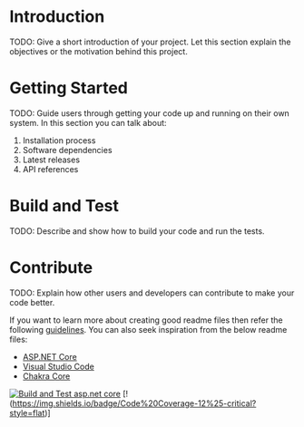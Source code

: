 # Introduction 
TODO: Give a short introduction of your project. Let this section explain the objectives or the motivation behind this project. 

# Getting Started
TODO: Guide users through getting your code up and running on their own system. In this section you can talk about:
1.	Installation process
2.	Software dependencies
3.	Latest releases
4.	API references

# Build and Test
TODO: Describe and show how to build your code and run the tests. 

# Contribute
TODO: Explain how other users and developers can contribute to make your code better. 

If you want to learn more about creating good readme files then refer the following [guidelines](https://docs.microsoft.com/en-us/azure/devops/repos/git/create-a-readme?view=azure-devops). You can also seek inspiration from the below readme files:
- [ASP.NET Core](https://github.com/aspnet/Home)
- [Visual Studio Code](https://github.com/Microsoft/vscode)
- [Chakra Core](https://github.com/Microsoft/ChakraCore)

[![Build and Test asp.net core](https://github.com/thanhnguyenm/DemoAzureDevOpsCICD/actions/workflows/build-test.yml/badge.svg?branch=poc%2Factions)](https://github.com/thanhnguyenm/DemoAzureDevOpsCICD/actions/workflows/build-test.yml)
[!(https://img.shields.io/badge/Code%20Coverage-12%25-critical?style=flat)]
